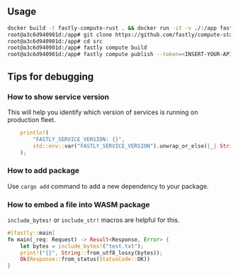 
## Usage
```bash
docker build -t fastly-compute-rust . && docker run -it -v ./:/app fastly-compute-rust /bin/bash
root@a3c6d940901d:/app# git clone https://github.com/fastly/compute-starter-kit-rust-default.git src
root@a3c6d940901d:/app# cd src
root@a3c6d940901d:/app# fastly compute build
root@a3c6d940901d:/app# fastly compute publish --token=<INSERT-YOUR-APIKEY>
```

## Tips for debugging

### How to show service version
This will help you identify which version of services is running on production fleet.
```rust
    println!(
        "FASTLY_SERVICE_VERSION: {}",
        std::env::var("FASTLY_SERVICE_VERSION").unwrap_or_else(|_| String::new())
    );
```

### How to add package
Use `cargo add` command to add a new dependency to your package.

### How to embed a file into WASM package
`include_bytes!` or `include_str!` macros are helpful for this.
```rust
#[fastly::main]
fn main(_req: Request) -> Result<Response, Error> {
    let bytes = include_bytes!("test.txt");
    print!("{}", String::from_utf8_lossy(bytes));
    Ok(Response::from_status(StatusCode::OK))
}
```